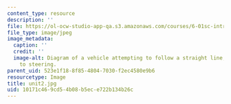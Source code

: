 ```yaml
---
content_type: resource
description: ''
file: https://ol-ocw-studio-app-qa.s3.amazonaws.com/courses/6-01sc-introduction-to-electrical-engineering-and-computer-science-i-spring-2011/10171c469cd54b08b5ece722b134b26c_unit2.jpg
file_type: image/jpeg
image_metadata:
  caption: ''
  credit: ''
  image-alt: Diagram of a vehicle attempting to follow a straight line, and its responses
    to steering.
parent_uid: 523e1f18-8f85-4804-7030-f2ec4580e9b6
resourcetype: Image
title: unit2.jpg
uid: 10171c46-9cd5-4b08-b5ec-e722b134b26c
---
```

